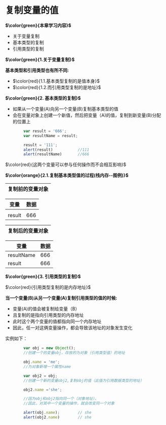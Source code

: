 # 复制变量的值

**$\color{green}{本章学习内容}$**

- 关于变量复制
- 基本类型的复制
- 引用类型的复制

**$\color{green}{1.关于变量复制}$**

**基本类型和引⽤类型也有所不同:**

- $\color{red}{1.1.基本类型复制的是值本⾝}$
- $\color{red}{1.2.⽽引⽤类型复制的是地址}$

**$\color{green}{2. 基本类型的复制}$**

- 如果从⼀个变量(A)向另⼀个变量(B)复制基本类型的值
- 会在变量对象上创建⼀个新值，然后把变量（A)的值，复制到新变量(B)分配的位置上

```javascript
        var result = '666';
        var resultName = result;

        result = '111';
        alert(result)           //111
        alert(resultName)       //666
```

$\color{red}{这两个变量可以参与任何操作而不会相互影响}$

**$\color{orange}{2.1.复制基本类型值的过程(栈内存--图例)}$**

| 复制前的变量对象 |
|---|

| 变量   | 数据 |
| ------ | ---- |
|        |      |
| result | 666  |

| 复制后的变量对象 |
|---|

| 变量       | 数据 |
| ---------- | ---- |
| resultName | 666  |
| result     | 666  |

**$\color{green}{3. 引用类型的复制}$**

$\color{red}{引⽤类型复制的是内存地址}$

**当⼀个变量(B)从另⼀个变量(A)复制引⽤类型的值的时候:**

- 变量(A)的值会被复制给变量（B）
- 且复制的是指向引用类型的内存地址
- 此时这个两个变量的值都指向同一个内存地址
- 因此，任一对这俩变量操作，都会导致该地址的对象发生变化

实例如下：

```javascript
        var obj = new Object();
        //创建一个的变量obj，存放的为对象（引用类型值）的地址

        obj.name = 'me';
        //为对象新增一个属性name

        var obj2 = obj;
        //创建一个新的变量obj2,复制obj的值（此值为引用数据类型的地址）

        obj2.name ='she';

        //因为obj和obj2指向同一个（对象地址），
        //因此，对其中一个变量的操作，就会改变同一个对象

        alert(obj.name);        // she
        alert(obj2.name)        // she
```
